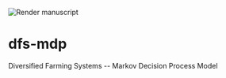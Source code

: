 ![Render manuscript](https://github.com/boettiger-lab/dfs-mdp/workflows/Render%20manuscript/badge.svg)


# dfs-mdp
Diversified Farming Systems -- Markov Decision Process Model
